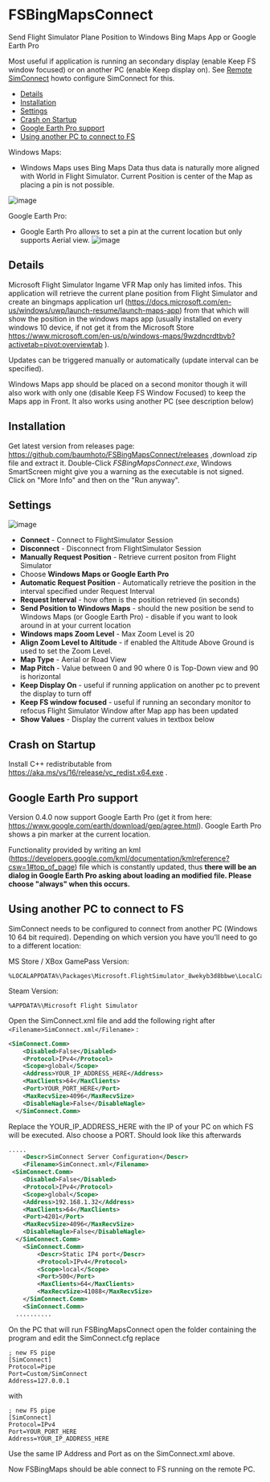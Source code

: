 # FSBingMapsConnect

Send Flight Simulator Plane Position to Windows Bing Maps App or Google Earth Pro

Most useful if application is running an secondary display (enable Keep FS window focused) or on another PC (enable Keep display on). See [Remote SimConnect](#using-another-pc-to-connect-to-fs) howto configure SimConnect for this.

  * [Details](#details)
  * [Installation](#installation)
  * [Settings](#settings)
  * [Crash on Startup](#crash-on-startup)
  * [Google Earth Pro support](#google-earth-pro-support)
  * [Using another PC to connect to FS](#using-another-pc-to-connect-to-fs)
  

Windows Maps:
* Windows Maps uses Bing Maps Data thus data is naturally more aligned with World in Flight Simulator. Current Position is center of the Map as placing a pin is not possible.

![image](https://github.com/baumhoto/FSBingMapsConnect/blob/main/assets/windowsmap.jpg)

Google Earth Pro:
* Google Earth Pro allows to set a pin at the current location but only supports Aerial view.
![image](https://github.com/baumhoto/FSBingMapsConnect/blob/main/assets/googleearth.jpg)


## Details

Microsoft Flight Simulator Ingame VFR Map only has limited infos. This application will retrieve the current plane position from Flight Simulator and create an bingmaps application url (https://docs.microsoft.com/en-us/windows/uwp/launch-resume/launch-maps-app) from that which will show the position in the windows maps app (usually installed on every windows 10 device, if not get it from the Microsoft Store https://www.microsoft.com/en-us/p/windows-maps/9wzdncrdtbvb?activetab=pivot:overviewtab ).

Updates can be triggered manually or automatically (update interval can be specified).

Windows Maps app should be placed on a second monitor though it will also work with only one (disable Keep FS Window Focused) to keep the Maps app in Front. It also works using another PC (see description below)

## Installation

Get latest version from releases page: https://github.com/baumhoto/FSBingMapsConnect/releases  ,download zip file and extract it. Double-Click *FSBingMapsConnect.exe*, Windows SmartScreen might give you a warning as the executable is not signed. Click on "More Info" and then on the "Run anyway".

  
## Settings

![image](https://github.com/baumhoto/FSBingMapsConnect/blob/main/assets/fsmapsconnect.jpg)

* **Connect** - Connect to FlightSimulator Session
* **Disconnect** - Disconnect from FlightSimulator Session
* **Manually Request Position** - Retrieve current positon from Flight Simulator
* Choose **Windows Maps or Google Earth Pro**
* **Automatic Request Position** - Automatically retrieve the position in the interval specified under Request Interval
* **Request Interval** - how often is the position retrieved (in seconds)
* **Send Position to Windows Maps** - should the new position be send to Windows Maps (or Google Earth Pro) - disable if you want to look around in at your current location
* **Windows maps Zoom Level** - Max Zoom Level is 20
* **Align Zoom Level to Altitude** - if enabled the Altitude Above Ground is used to set the Zoom Level.
* **Map Type** - Aerial or Road View
* **Map Pitch** - Value between 0 and 90 where 0 is Top-Down view and 90 is horizontal
* **Keep Display On** - useful if running application on another pc to prevent the display to turn off
* **Keep FS window focused** - useful if running an secondary monitor to refocus Flight Simulator Window after Map app has been updated
* **Show Values** - Display the current values in textbox below

## Crash on Startup
Install C++ redistributable from https://aka.ms/vs/16/release/vc_redist.x64.exe .

## Google Earth Pro support

Version 0.4.0 now support Google Earth Pro (get it from here: https://www.google.com/earth/download/gep/agree.html). Google Earth Pro shows a pin marker at the current location. 

Functionality provided by writing an kml (https://developers.google.com/kml/documentation/kmlreference?csw=1#top_of_page) file which is constantly updated, thus **there will be an dialog in Google Earth Pro asking about loading an modified file. Please choose "always" when this occurs.**


## Using another PC to connect to FS

SimConnect needs to be configured to connect from another PC (Windows 10 64 bit required). Depending on which version you have you'll need to go to a different location:

MS Store / XBox GamePass Version:
 ``` 
%LOCALAPPDATA%\Packages\Microsoft.FlightSimulator_8wekyb3d8bbwe\LocalCache
 ``` 
Steam Version:
 ``` 
%APPDATA%\Microsoft Flight Simulator
 ``` 

Open the SimConnect.xml file and add the following right after `<Filename>SimConnect.xml</Filename>` :
```xml
<SimConnect.Comm>
    <Disabled>False</Disabled>
    <Protocol>IPv4</Protocol>
    <Scope>global</Scope>
    <Address>YOUR_IP_ADDRESS_HERE</Address>
    <MaxClients>64</MaxClients>
    <Port>YOUR_PORT_HERE</Port>
    <MaxRecvSize>4096</MaxRecvSize>
    <DisableNagle>False</DisableNagle>
  </SimConnect.Comm>
```
  
  Replace the YOUR_IP_ADDRESS_HERE with the IP of your PC on which FS will be executed. Also choose a PORT. Should look like this afterwards

```xml
.....
    <Descr>SimConnect Server Configuration</Descr>
    <Filename>SimConnect.xml</Filename>
 <SimConnect.Comm>
    <Disabled>False</Disabled>
    <Protocol>IPv4</Protocol>
    <Scope>global</Scope>
    <Address>192.168.1.32</Address>
    <MaxClients>64</MaxClients>
    <Port>4201</Port>
    <MaxRecvSize>4096</MaxRecvSize>
    <DisableNagle>False</DisableNagle>
  </SimConnect.Comm>
    <SimConnect.Comm>
        <Descr>Static IP4 port</Descr>
        <Protocol>IPv4</Protocol>
        <Scope>local</Scope>
        <Port>500</Port>
        <MaxClients>64</MaxClients>
        <MaxRecvSize>41088</MaxRecvSize>
    </SimConnect.Comm>
    <SimConnect.Comm>
  ..........
 ``` 
  
  On the PC that will run FSBingMapsConnect open the folder containing the program and edit the SimConnect.cfg replace

 ``` 
; new FS pipe
[SimConnect]
Protocol=Pipe
Port=Custom/SimConnect
Address=127.0.0.1
 ``` 

with
``` 
; new FS pipe
[SimConnect]
Protocol=IPv4
Port=YOUR_PORT_HERE
Address=YOUR_IP_ADDRESS_HERE
``` 

Use the same IP Address and Port as on the SimConnect.xml above.
  
 
Now FSBingMaps should be able connect to FS running on the remote PC.
  

  

  


